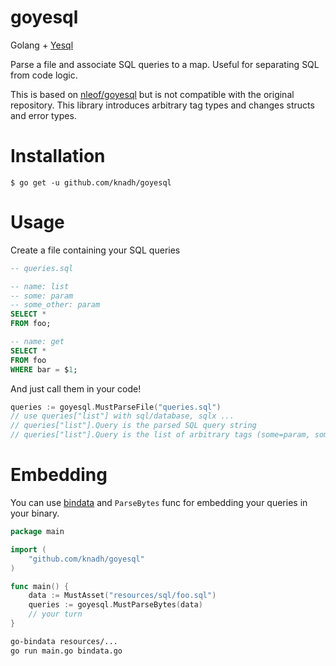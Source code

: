 # goyesql

Golang + [Yesql](https://github.com/krisajenkins/yesql)

Parse a file and associate SQL queries to a map. Useful for separating SQL from code logic.

This is based on [nleof/goyesql](https://github.com/nleof/goyesql) but is not compatible with the original repository. This library introduces arbitrary tag types and changes structs and error types.

# Installation

```
$ go get -u github.com/knadh/goyesql
```

# Usage

Create a file containing your SQL queries

```sql
-- queries.sql

-- name: list
-- some: param
-- some_other: param
SELECT *
FROM foo;

-- name: get
SELECT *
FROM foo
WHERE bar = $1;
```

And just call them in your code!

```go
queries := goyesql.MustParseFile("queries.sql")
// use queries["list"] with sql/database, sqlx ...
// queries["list"].Query is the parsed SQL query string
// queries["list"].Query is the list of arbitrary tags (some=param, some_other=param)
```

# Embedding

You can use [bindata](https://github.com/jteeuwen/go-bindata) and `ParseBytes` func for embedding your queries in your binary.

```go
package main

import (
	"github.com/knadh/goyesql"
)

func main() {
	data := MustAsset("resources/sql/foo.sql")
	queries := goyesql.MustParseBytes(data)
	// your turn
}
```

```sh
go-bindata resources/...
go run main.go bindata.go
```
